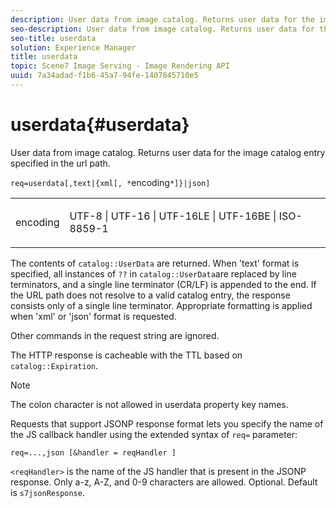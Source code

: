 ```yaml
---
description: User data from image catalog. Returns user data for the image catalog entry specified in the url path.
seo-description: User data from image catalog. Returns user data for the image catalog entry specified in the url path.
seo-title: userdata
solution: Experience Manager
title: userdata
topic: Scene7 Image Serving - Image Rendering API
uuid: 7a34adad-f1b6-45a7-94fe-1407845710e5
---
```


# userdata{#userdata}

User data from image catalog. Returns user data for the image catalog entry specified in the url path.

 `req=userdata[,text|{xml[, *`encoding`*]}|json]`

<table id="simpletable_F9D94C83865F4216BCF7987C32FACC46"> 
 <tr class="strow"> 
  <td class="stentry"> <p><span class="varname"> encoding</span> </p> </td> 
  <td class="stentry"> <p><span class="codeph"> UTF-8 | UTF-16 | UTF-16LE | UTF-16BE | ISO-8859-1</span> </p></td> 
 </tr> 
</table>

The contents of `catalog::UserData` are returned. When 'text' format is specified, all instances of `??` in `catalog::UserData`are replaced by line terminators, and a single line terminator (CR/LF) is appended to the end. If the URL path does not resolve to a valid catalog entry, the response consists only of a single line terminator. Appropriate formatting is applied when 'xml' or 'json' format is requested.

Other commands in the request string are ignored.

The HTTP response is cacheable with the TTL based on `catalog::Expiration`.

>[!NOTE]
>
>The colon character is not allowed in userdata property key names.

Requests that support JSONP response format lets you specify the name of the JS callback handler using the extended syntax of `req=` parameter:

`req=...,json [&handler = reqHandler ]`

`<reqHandler>` is the name of the JS handler that is present in the JSONP response. Only a-z, A-Z, and 0-9 characters are allowed. Optional. Default is `s7jsonResponse`. 
